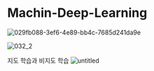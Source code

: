 # Machin-Deep-Learning
![029fb088-3ef6-4e89-bb4c-7685d241da9e](https://user-images.githubusercontent.com/110071838/198441163-e2683330-8049-4755-9769-9e8e63c7c29f.jpg)



![032_2](https://user-images.githubusercontent.com/110071838/198439769-0eb76345-304d-49f7-9ef5-cf672a228db4.jpg)



지도 학습과 비지도 학습
![untitled](https://user-images.githubusercontent.com/110071838/198443765-314b5e8d-6f84-407b-8188-13053c5bb470.png)

